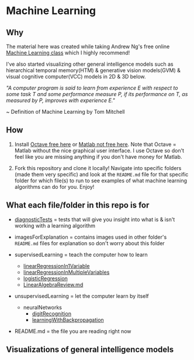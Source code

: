 # Machine Learning

## Why
The material here was created while taking Andrew Ng's free online 
[Machine Learning class](https://www.coursera.org/learn/machine-learning) which I highly recommend!

I've also started visualizing other general intelligence models such as hierarchical temporal memory(HTM) & generative vision models(GVM) & 
visual cognitive computer(VCC) models in 2D & 3D below. 

*"A computer program is said to learn from experience E with respect to some task 
T and some performance measure P, if its performance on T, as measured by P, improves with experience E."*

~ Definition of Machine Learning by Tom Mitchell

## How 
1. Install [Octave free here](https://db.tt/J97Im052) or [Matlab not free here](http://www.mathworks.com/products/matlab/). Note that Octave = Matlab without the nice graphical user interface. I use Octave so don't feel like you are missing anything if you don't have money for Matlab.

2. Fork this repository and clone it locally! Navigate into specific folders (made them very specific) and look at the `README.md` file for that specific folder for which file(s) to run to see examples of what machine learning algorithms can do for you. Enjoy!

## What each file/folder in this repo is for
- [diagnosticTests](./diagnosticTests) = tests that will give you insight into what is & isn't working with a learning algorithm

- imagesForExplanation = contains images used in other folder's `README.md` files for explanation so don't worry about this
folder

- supervisedLearning = teach the computer how to learn
  + [linearRegressionIn1Variable](./supervisedLearning/linearRegressionIn1Variable)
  + [linearRegressionInMultipleVariables](./supervisedLearning/linearRegressionInMultipleVariables)
  + [logisticRegression](./supervisedLearning/logisticRegression)
  + [LinearAlgebraReview.md](./supervisedLearning/LinearAlgebraReview.md)

- unsupervisedLearning = let the computer learn by itself
  + neuralNetworks
    - [digitRecognition](./unsupervisedLearning/neuralNetworks/digitRecognition)
    - [learningWithBackpropagation](./unsupervisedLearning/neuralNetworks/learningWithBackpropagation)

- README.md = the file you are reading right now

## Visualizations of general intelligence models

